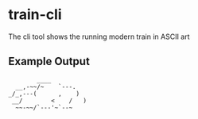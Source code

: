 # train-cli
The cli tool shows the running modern train in ASCII art

## Example Output

```
        ____
  __,-~~/~    `---.
_/_,---(      ,    )
 __/        <    /   )
  ~~-~~/`---'~`--~
```
